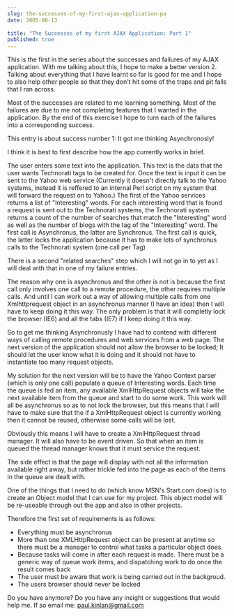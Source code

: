 ```yaml
---
slug: the-successes-of-my-first-ajax-application-pa
date: 2005-08-13
 
title: "The Successes of my first AJAX Application: Part 1"
published: true
---
```

This is the first in the series about the successes and failures of my AJAX application.  With me talking about this, I hope to make a better version 2. Talking about everything that I have learnt so far is good for me and I hope to also help other people so that they don't hit some of the traps and pit falls that I ran across.<p />Most of the successes are related to me learning something.  Most of the failures are due to me not completing features that I wanted in the application.  By the end of this exercise I hope to turn each of the failures into a corresponding success.<p />This entry is about success number 1: It got me thinking Asynchronosly!<p />I think it is best to first describe how the app currently works in brief.<p />The user enters some text into the application.  This text is the data that the user wants Technorati tags to be created for.  Once the text is input it can be sent to the Yahoo web service (Currently it doesn't directly talk to the Yahoo systems, instead it is reffered to an internal Perl script on my system that will forward the request on to Yahoo.)  The first of the Yahoo services returns a list of "Interesting" words.  For each interesting word that is found a request is sent out to the Technorati systems, the Technorati system returns a count of the number of searches that match the "Interesting" word as well as the number of blogs with the tag of the "Interesting" word.  The first call is Asynchronus, the latter are Synchronus.  The first call is quick, the latter locks the application because it has to make lots of synchronus calls to the Technorati system (one call per Tag)<p />There is a second "related searches" step which I will not go in to yet as I will deal with that in one of my failure entries.<p />The reason why one is asynchronus and the other is not is because the first call only involves one call to a remote procedure, the other requires multiple calls.  And until I can work out a way of allowing multiple calls from one Xmlhttprequest object in an asynchronus manner (I have an idea) then I will have to keep doing it this way.  The only problem is that it will completly lock the browser (IE6) and all the tabs (IE7) if I keep doing it this way.<p />So to get me thinking Asynchronusly I have had to contend with different ways of calling remote procedures and web services from a web page.  The next version of the application should not allow the browser to be locked; It should let the user know what it is doing and it should not have to instantiate too many request objects.<p />My solution for the next version will be to have the Yahoo Context parser (which is only one call) populate a queue of Interesting words.  Each time the queue is fed an item, any available XmlHttpRequest objects will take the next available item from the queue and start to do some work.  This work will all be asynchronus so as to not lock the browser, but this means that I will have to make sure that the if a XmlHttpRequest object is currently working then it cannot be reused, otherwise some calls will be lost.  <p />Obviously this means I will have to create a XmlHttpRequest thread manager.  It will also have to be event driven.  So that when an item is queued the thread manager knows that it must service the request.<p />The side effect is that the page will display with not all the information available right away, but rather trickle fed into the page as each of the items in the queue are dealt with.<p />One of the things that I need to do (which know MSN's Start.com does) is to create an Object model that I can use for my project.  This object model will be re-useable through out the app and also in other projects.  <p />Therefore the first set of requirements is as follows:<br /><ul>
<li>Everything must be asynchronus</li>
<li>More than one XMLHttpRequest object can be present at anytime so there must be a manager to control what tasks a particular object does.</li>
<li>Because tasks will come in after each request is made.  There must be a generic way of queue work items, and dispatching work to do once the result comes back</li>
<li>The user must be aware that work is being carried out in the backgroud.</li>
<li>The users browser should never be locked</li>
</ul><p />Do you have anymore?  Do you have any insight or suggestions that would help me.  If so email me: <a href="mailto:paul.kinlan@gmail.com">paul.kinlan@gmail.com</a><br />

